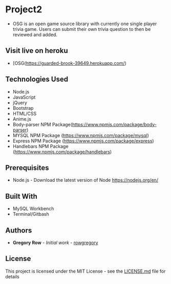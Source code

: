 # Project2

 * OSG is an open game source library with currently one single player trivia game. Users can submit their own trivia question to then be reviewed and added.

## Visit live on heroku

 * [OSG(https://guarded-brook-39649.herokuapp.com/)

 
## Technologies Used

 * Node.js
 * JavaScript
 * jQuery
 * Bootstrap
 * HTML/CSS
 * Anime.js
 * Body-parser NPM Package(https://www.npmjs.com/package/body-parser)
 * MYSQL NPM Package (https://www.npmjs.com/package/mysql)
 * Express NPM Package (https://www.npmjs.com/package/express)
 * Handlebars NPM Package (https://www.npmjs.com/package/handlebars)

## Prerequisites

 - Node.js - Download the latest version of Node https://nodejs.org/en/

## Built With

 * MySQL Workbench
 * Terminal/Gitbash

## Authors

 * **Gregory Row** - *Initial work* - [rowgregory](https://github.com/rowgregory)

## License

This project is licensed under the MIT License - see the [LICENSE.md](LICENSE.md) file for details

